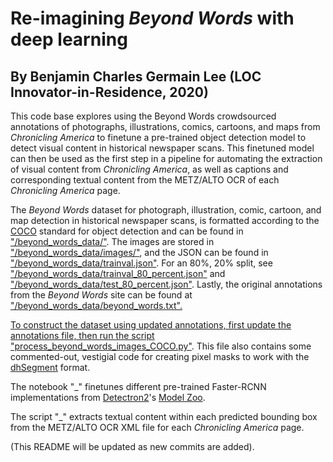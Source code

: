 # Re-imagining *Beyond Words* with deep learning

## By Benjamin Charles Germain Lee (LOC Innovator-in-Residence, 2020)

This code base explores using the Beyond Words crowdsourced annotations of photographs, illustrations, comics, cartoons, and maps from *Chronicling America* to finetune a pre-trained object detection model to detect visual content in historical newspaper scans. This finetuned model can then be used as the first step in a pipeline for automating the extraction of visual content from *Chronicling America*, as well as captions and corresponding textual content from the METZ/ALTO OCR of each *Chronicling America* page.


The *Beyond Words* dataset for photograph, illustration, comic, cartoon, and map detection in historical newspaper scans, is formatted according to the <a href="http://cocodataset.org/#format-data">COCO</a> standard for object detection and can be found in <a href="https://github.com/bcglee/beyond_words/tree/master/beyond_words_data">"/beyond_words_data/"</a>. The images are stored in <a href="https://github.com/bcglee/beyond_words/tree/master/beyond_words_data/images">"/beyond_words_data/images/"</a>, and the JSON can be found in <a href="https://github.com/bcglee/beyond_words/blob/master/beyond_words_data/trainval.json">"/beyond_words_data/trainval.json"</a>.  For an 80\%, 20\% split, see <a href="https://github.com/bcglee/beyond_words/blob/master/beyond_words_data/trainval_80_percent.json">"/beyond_words_data/trainval_80_percent.json"</a> and <a href="https://github.com/bcglee/beyond_words/blob/master/beyond_words_data/test_80_percent.json">"/beyond_words_data/test_80_percent.json"</a>.  Lastly, the original annotations from the *Beyond Words* site can be found at <a href="https://github.com/bcglee/beyond_words/blob/master/beyond_words_data/beyond_words.txt">"/beyond_words_data/beyond_words.txt".

To construct the dataset using updated annotations, first update the annotations file, then run the script <a href="https://github.com/bcglee/beyond_words/blob/master/process_beyond_words_images_COCO.py">"process_beyond_words_images_COCO.py"</a>.  This file also contains some commented-out, vestigial code for creating pixel masks to work with the <a href="https://dhsegment.readthedocs.io/en/latest/start/demo.html">dhSegment</a> format.


<!---
The script "\_" uses the verified Beyond Words JSON file to download the newspaper scans and construct a dataset for photograph, illustration, comic, cartoon, and map detection in historical newspaper scans.  The dataset is formatted according to the <a href="http://cocodataset.org/#format-data">COCO</a> format (there is also some commented-out, vestigial code for creating pixel masks to work with the <a href="https://dhsegment.readthedocs.io/en/latest/start/demo.html">dhSegment</a> format).  The dataset can be found here (*describe*).
-->

The notebook "\_" finetunes different pre-trained Faster-RCNN implementations from <a href="https://github.com/facebookresearch/detectron2">Detectron2</a>'s <a href="https://github.com/facebookresearch/detectron2/blob/master/MODEL_ZOO.md">Model Zoo</a>.

The script "\_" extracts textual content within each predicted bounding box from the METZ/ALTO OCR XML file for each *Chronicling America* page.


(This README will be updated as new commits are added).

